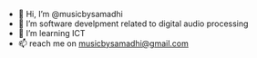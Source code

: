 - 👋 Hi, I’m @musicbysamadhi
- 👀 I’m software develpment related to digital audio processing
- 🌱 I’m learning ICT
- 📫 reach me on musicbysamadhi@gmail.com

<!---
musicbysamadhi/musicbysamadhi is a ✨ special ✨ repository because its `README.md` (this file) appears on your GitHub profile.
You can click the Preview link to take a look at your changes.
--->

